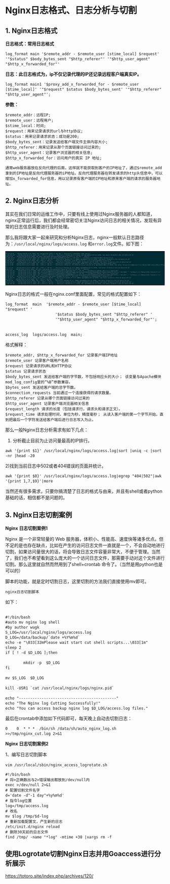 # Nginx日志格式、日志分析与切割



## 1. Nginx日志格式

**日志格式：常用日志格式**

```
log_format main '$remote_addr - $remote_user [stime_local] $request' '"$status" $body_bytes_sent "$http_referer"' '"$http_user_agent" "$http_x_forwarded_for"'
```

 

**日志：此日志格式为，ip不仅记录代理的IP还记录远程客户端真实IP。**

```
log_format main1 '$proxy_add_x_forwarded_for - $remote_user [$time_local]' '"$request" $status $body_bytes_sent' '"$http_referer" "$http_user_agent"';
```

 

**参数：**

```
$remote_addr：远程IP;
$remote_user：远程用户;
$stime_local：时间;
$request：用来记录请求的url与http协议;
$status：用来记录请求状态；成功是200;
$body_bytes_sent：记录发送给客户端文件主体内容大小;
$http_referer：用来记录从那个页面链接访问过来的;
$http_user_agent：记录客户浏览器的相关信息;
$http_x_forwarded_for：访问用户的真实 IP 地址;
```

```
通常web服务器放在反向代理的后面，这样就不能获取到客户的IP地址了，通过$remote_add拿到的IP地址是反向代理服务器的iP地址。反向代理服务器在转发请求的http头信息中，可以增加x_forwarded_for信息，用以记录原有客户端的IP地址和原来客户端的请求的服务器地址。
```

 

## 2. Nginx日志分析

其实在我们日常的运维工作中，只要有线上使用过Nginx服务器的人都知道，nginx正常运行后，我们都会经常密切关注Nginx访问日志的相关情况，发现有异常的日志信息需要进行及时处理。


那么我将跟大家一起来研究和分析Nginx日志，nginx一般默认日志路径为：`/usr/local/nginx/logs/access.log` 和`error.log`文件。如下图：

![](../../img/cut_nginx_grep_info.png)

Nginx日志的格式一般在nginx.conf里面配置，常见的格式配置如下：
``` 
log_format  main  '$remote_addr - $remote_user [$time_local] "$request" '
                      '$status $body_bytes_sent "$http_referer" '
                      '"$http_user_agent" "$http_x_forwarded_for"';
                      
                      
access_log  logs/access.log  main;
```

格式解释：
``` 
$remote_addr, $http_x_forwarded_for 记录客户端IP地址
$remote_user 记录客户端用户名称
$request 记录请求的URL和HTTP协议
$status 记录请求状态
$body_bytes_sent 发送给客户端的字节数，不包括响应头的大小； 该变量与Apache模块mod_log_config里的“%B”参数兼容。
$bytes_sent 发送给客户端的总字节数。
$connection_requests 当前通过一个连接获得的请求数量。
$http_referer 记录从哪个页面链接访问过来的
$http_user_agent 记录客户端浏览器相关信息
$request_length 请求的长度（包括请求行，请求头和请求正文）。
$request_time 请求处理时间，单位为秒，精度毫秒； 从读入客户端的第一个字节开始，直到把最后一个字符发送给客户端后进行日志写入为止。
```


那么一般Nginx日志分析需求有如下几点：

1) 分析截止目前为止访问量最高的IP排行。

```
awk '{print $1}' /usr/local/nginx/logs/access.log|sort |uniq -c |sort -nr |head -20
```

2)找到当前日志中502或者404错误的页面并统计。
```
awk '{print $0}' /usr/local/nginx/logs/access.log|egrep "404|502"|awk '{print 1,7,$9}'|more
```
当然还有很多需求，只要你搞清楚了日志的格式与由来，并且有shell或者python基础的话，相信都不是问题的。

## 3. Nginx日志切割案例



**Nginx 日志切割案例1**

Nginx 是一个非常轻量的 Web 服务器，体积小、性能高、速度快等诸多优点。但不足的是也存在缺点，比如在产生的访问日志文件一直就是一个，不会自动地进行切割，如果访问量很大的话，将会导致日志文件容量非常大，不便于管理。当然了，我们也不希望看到这么庞大的一个访问日志文件，那需要手动对这个文件进行切割。那么这里就自然而然用到了shell+crontab 命令了。（当然是用python也是可以的）

脚本的功能，就是定时切割日志，这里切割的方法我们直接使用mv即可。

`nginx日志切割脚本`

如下：
``` 

#!/bin/bash
#auto mv nginx log shell
#by author wugk
S_LOG=/usr/local/nginx/logs/access.log
D_LOG=/data/backup/`date +%Y%m%d`
echo -e "\033[32mPlease wait start cut shell scripts...\033[1m"
sleep 2
if [ ! -d $D_LOG ];then

        mkdir -p  $D_LOG
fi

mv $S_LOG  $D_LOG

kill -USR1 `cat /usr/local/nginx/logs/nginx.pid`

echo "-------------------------------------------"
echo "The Nginx log Cutting Successfully!"
echo "You can access backup nginx log $D_LOG/access.log files."
```


最后在crontab中添加如下代码即可，每天晚上自动去切割日志：
```
0    0  * * *  /bin/sh /data/sh/auto_nginx_log.sh  >>/tmp/nginx_cut.log 2>&1
```





**Nginx 日志切割案例2**

1、编写日志切割脚本

`vim /usr/local/sbin/nginx_access_logrotate.sh`

```
#!/bin/bash
# 将>正确数出与2>错误输出都放到/dev/null内
exec >/dev/null 2>&1
# 配置切割文件名字
d='date -d"-1 day"+%y%m%d'
# 指令log位置
log=/tmp/access.log
# 改名
mv $log /tmp/$d-log
# 重新加载配置文，产生新的日志
/etc/init.d/nginx reload
# 删除30天前的日志文件
find /tmp/ -name "*log" -mtime +30 |xargs rm -f
```


## 使用Logrotate切割Nginx日志并用Goaccess进行分析展示

https://totoro.site/index.php/archives/120/